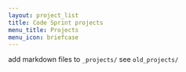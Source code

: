 ```yaml
---
layout: project_list
title: Code Sprint projects
menu_title: Projects
menu_icon: briefcase
---
```

add markdown files to `_projects/` see `old_projects/`